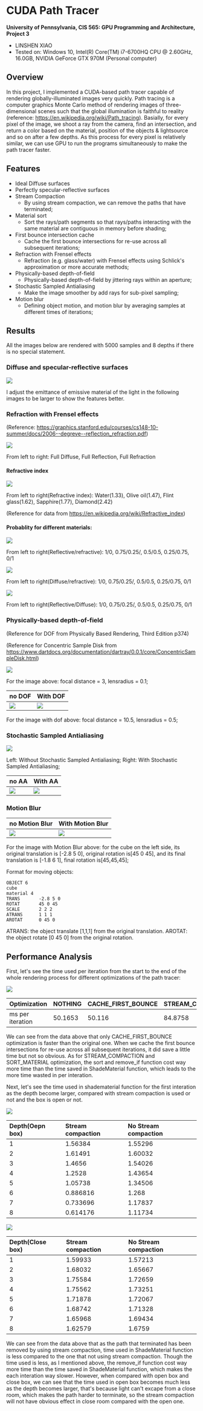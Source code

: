 CUDA Path Tracer
================

**University of Pennsylvania, CIS 565: GPU Programming and Architecture, Project 3**

* LINSHEN XIAO
* Tested on: Windows 10, Intel(R) Core(TM) i7-6700HQ CPU @ 2.60GHz, 16.0GB, NVIDIA GeForce GTX 970M (Personal computer)

## Overview

In this project, I implemented a CUDA-based path tracer capable of rendering globally-illuminated images very quickly. Path tracing is a computer graphics Monte Carlo method of rendering images of three-dimensional scenes such that the global illumination is faithful to reality (reference: https://en.wikipedia.org/wiki/Path_tracing). Basially, for every pixel of the image, we shoot a ray from the camera, find an intersection, and return a color based on the material, position of the objects & lightsource and so on after a few depths. As this process for every pixel is relatively similar, we can use GPU to run the programs simultaneously to make the path tracer faster.

## Features

* Ideal Diffuse surfaces
* Perfectly specular-reflective surfaces
* Stream Compaction
	* By using stream compaction, we can remove the paths that have terminated;
* Material sort
	* Sort the rays/path segments so that rays/paths interacting with the same material are contiguous in memory before shading;
* First bounce intersection cache
	* Cache the first bounce intersections for re-use across all subsequent iterations;
* Refraction with Frensel effects
	* Refraction (e.g. glass/water) with Frensel effects using Schlick's approximation or more accurate methods;
* Physically-based depth-of-field
	* Physically-based depth-of-field by jittering rays within an aperture;
* Stochastic Sampled Antialiasing
	* Make the image smoother by add rays for sub-pixel sampling;
* Motion blur
	* Defining object motion, and motion blur by averaging samples at different times of iterations;

## Results

All the images below are rendered with 5000 samples and 8 depths if there is no special statement.

### Diffuse and specular-reflective surfaces

![](img/cornell.2017-10-01_19-39-04z.5000samp.png)

I adjust the emittance of emissive material of the light in the following images to be larger to show the features better.

### Refraction with Frensel effects

(Reference: https://graphics.stanford.edu/courses/cs148-10-summer/docs/2006--degreve--reflection_refraction.pdf)

![](img/cornell2.2017-10-01_17-34-12z.5000samp.png)

From left to right: Full Diffuse, Full Reflection, Full Refraction

#### Refractive index

![](img/cornell_prob.2017-10-01_17-17-39z.5000samp.png)

From left to right(Refractive index): Water(1.33), Olive oil(1.47), Flint glass(1.62), Sapphire(1.77), Diamond(2.42)

(Reference for data from https://en.wikipedia.org/wiki/Refractive_index)

#### Probablity for different materials:

![](img/cornell_prob.2017-10-01_16-28-23z.5000samp.png)

From left to right(Reflective/refractive): 1/0, 0.75/0.25/, 0.5/0.5, 0.25/0.75, 0/1

![](img/cornell_prob.2017-10-01_16-35-29z.5000samp.png)

From left to right(Diffuse/refractive): 1/0, 0.75/0.25/, 0.5/0.5, 0.25/0.75, 0/1

![](img/cornell_prob.2017-10-01_16-42-11z.5000samp.png)

From left to right(Reflective/Diffuse): 1/0, 0.75/0.25/, 0.5/0.5, 0.25/0.75, 0/1

### Physically-based depth-of-field

(Reference for DOF from Physically Based Rendering, Third Edition p374)

(Reference for Concentric Sample Disk from https://www.dartdocs.org/documentation/dartray/0.0.1/core/ConcentricSampleDisk.html)

![](img/cornell3.2017-09-29_19-28-18z.5000samp.png)

For the image above: focal distance = 3, lensradius = 0.1;

|no DOF | With DOF |
|------|------|
|![](img/cornell2.2017-10-01_17-34-12z.5000samp.png) | ![](img/cornell2.2017-10-01_17-40-31z.5000samp.png) |

For the image with dof above: focal distance = 10.5, lensradius = 0.5;

### Stochastic Sampled Antialiasing

![](img/aacontrast.png)

Left: Without Stochastic Sampled Antialiasing; Right: With Stochastic Sampled Antialiasing;

|no AA | With AA |
|------|------|
|![](img/cornell2.2017-10-01_17-45-29z.5000samp.png) | ![](img/cornell2.2017-10-01_17-34-12z.5000samp.png) |

### Motion Blur

|no Motion Blur | With Motion Blur |
|------|------|
|![](img/cornell2.2017-10-01_23-40-15z.5000samp.png) | ![](img/cornell2.2017-10-01_23-35-37z.5000samp.png) |

For the image with Motion Blur above: for the cube on the left side, its original translation is [-2.8 5 0], original rotation is[45 0 45], and its final translation is [-1.8 6 1], final rotation is[45,45,45];

Format for moving objects:

```
OBJECT 6
cube
material 4
TRANS       -2.8 5 0
ROTAT       45 0 45
SCALE       2 2 2
ATRANS      1 1 1
AROTAT      0 45 0
```

ATRANS: the object translate [1,1,1] from the original translation.
AROTAT: the object rotate [0 45 0] from the original rotation.

## Performance Analysis

First, let's see the time used per iteration from the start to the end of the whole rendering process for different optimizations of the path tracer:

![](img/Different_optimizations.png)

| Optimization     | NOTHING | CACHE_FIRST_BOUNCE | STREAM_COMPACTION | SORT_MATERIAL |
|:-----------------|:--------|:-------------------|:------------------|:--------------|
| ms per iteration | 50.1653 | 50.116             | 84.8758           | 319.047       |

We can see from the data above that only CACHE_FIRST_BOUNCE optimization is faster than the original one. When we cache the first bounce intersections for re-use across all subsequent iterations, it did save a little time but not so obvious. As for STREAM_COMPACTION and SORT_MATERIAL optimization, the sort and remove_if function cost way more time than the time saved in 
ShadeMaterial function, which leads to the more time wasted in per interation.

Next, let's see the time used in shadematerial function for the first interation as the depth become larger, compared with stream compaction is used or not and the box is open or not.

![](img/form3.png)

| Depth(Oepn box) | Stream compaction | No Stream compaction |
|:----------------|:------------------|:---------------------|
| 1               | 1.56384           | 1.55296              |
| 2               | 1.61491           | 1.60032              |
| 3               | 1.4656            | 1.54026              |
| 4               | 1.2528            | 1.43654              |
| 5               | 1.05738           | 1.34506              |
| 6               | 0.886816          | 1.268                |
| 7               | 0.733696          | 1.17837              |
| 8               | 0.614176          | 1.11734              |

![](img/form2.png)

| Depth(Close box) | Stream compaction | No Stream compaction |
|:----------------|:------------------|:---------------------|
| 1               | 1.59933           | 1.57213              |
| 2               | 1.68032           | 1.65667              |
| 3               | 1.75584           | 1.72659              |
| 4               | 1.75562           | 1.73251              |
| 5               | 1.71878           | 1.72067              |
| 6               | 1.68742           | 1.71328              |
| 7               | 1.65968           | 1.69434              |
| 8               | 1.62579           | 1.6759               |

We can see from the data above that as the path that terminated has been removed by using stream compaction, time used in ShadeMaterial function is less compared to the one that not using stream compaction. Though the time used is less, as I mentioned above, the remove_if function cost way more time than the time saved in ShadeMaterial function, which makes the each interation way slower. However, when compared with open box and close box, we can see that the time used in open box becomes much less as the depth becomes larger, that's because light can't excape from a close room, which makes the path harder to terminate, so the stream compaction will not  have obvious effect in close room compared with the open one.